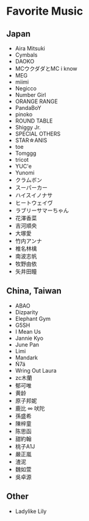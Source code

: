 # Favorite Music

## Japan
- Aira Mitsuki
- Cymbals
- DAOKO
- MCウクダダとMC i know
- MEG
- miimi
- Negicco
- Number Girl
- ORANGE RANGE
- PandaBoY
- pinoko
- ROUND TABLE
- Shiggy Jr.
- SPECIAL OTHERS
- STAR☆ANIS
- toe
- Tomggg
- tricot
- YUC'e
- Yunomi
- クラムボン
- スーパーカー
- ハイスイノナサ
- ヒートウェイヴ
- ラブリーサマーちゃん
- 花澤香菜
- 吉河順央
- 大塚愛
- 竹内アンナ
- 椎名林檎
- 南波志帆
- 牧野由依
- 矢井田瞳


## China, Taiwan
- ABAO
- Dizparity
- Elephant Gym
- G5SH
- I Mean Us
- Jannie Kyo
- June Pan
- Limi
- Mandark
- Ń7ä
- Wring Out Laura
- zc木蘭
- 郁可唯
- 黄龄
- 原子邦妮
- 鹿比 ∞ 吠陀
- 孫盛希
- 陳梓童
- 陈思函
- 甜約翰
- 桃子A1J
- 嚴正嵐
- 渣泥
- 魏如萱
- 吳卓源


## Other
- Ladylike Lily